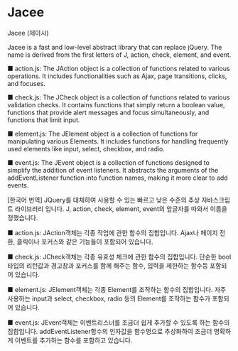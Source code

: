 # Jacee
Jacee (제이시)


Jacee is a fast and low-level abstract library that can replace jQuery. The name is derived from the first letters of J, action, check, element, and event.

■ action.js:
The JAction object is a collection of functions related to various operations.
It includes functionalities such as Ajax, page transitions, clicks, and focuses.

■ check.js:
The JCheck object is a collection of functions related to various validation checks.
It contains functions that simply return a boolean value, functions that provide alert messages and focus simultaneously, and functions that limit input.

■ element.js:
The JElement object is a collection of functions for manipulating various Elements.
It includes functions for handling frequently used elements like input, select, checkbox, and radio.

■ event.js:
The JEvent object is a collection of functions designed to simplify the addition of event listeners.
It abstracts the arguments of the addEventListener function into function names, making it more clear to add events.


[한국어 번역]
JQuery를 대체하여 사용할 수 있는 빠르고 낮은 수준의 추상 자바스크립트 라이브러리 입니다.
J, action, check, element, event의 앞글자를 따와서 이름을 정했습니다.

■ action.js:
JAction객체는 각종 작업에 관한 함수의 집합입니다.
Ajax나 페이지 전환, 클릭이나 포커스와 같은 기능들이 포함되어 있습니다.

■ check.js:
JCheck객체는 각종 유효성 체크에 관한 함수의 집합입니다.
단순한 bool타입의 리턴값과 경고창과 포커스를 함께 해주는 함수, 입력을 제한하는 함수등 포함되어 있습니다.

■ element.js:
JElement객체는 각종 Element를 조작하는 함수의 집합입니다.
자주 사용하는 input과 select, checkbox, radio 등의 Element를 조작하는 함수가 포함되어 있습니다.

■ event.js:
JEvent객체는 이벤트리스너를 조금더 쉽게 추가할 수 있도록 하는 함수의 집합입니다.
addEventListener함수의 인자값을 함수명으로 추상화하여 조금더 명확하게 이벤트를 추가하는 함수를 포함하고 있습니다.
